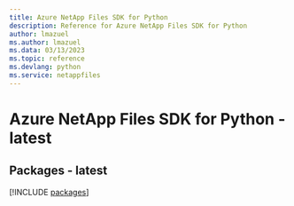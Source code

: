```yaml
---
title: Azure NetApp Files SDK for Python
description: Reference for Azure NetApp Files SDK for Python
author: lmazuel
ms.author: lmazuel
ms.data: 03/13/2023
ms.topic: reference
ms.devlang: python
ms.service: netappfiles
---
```

# Azure NetApp Files SDK for Python - latest
## Packages - latest
[!INCLUDE [packages](netapp-files-index.md)]